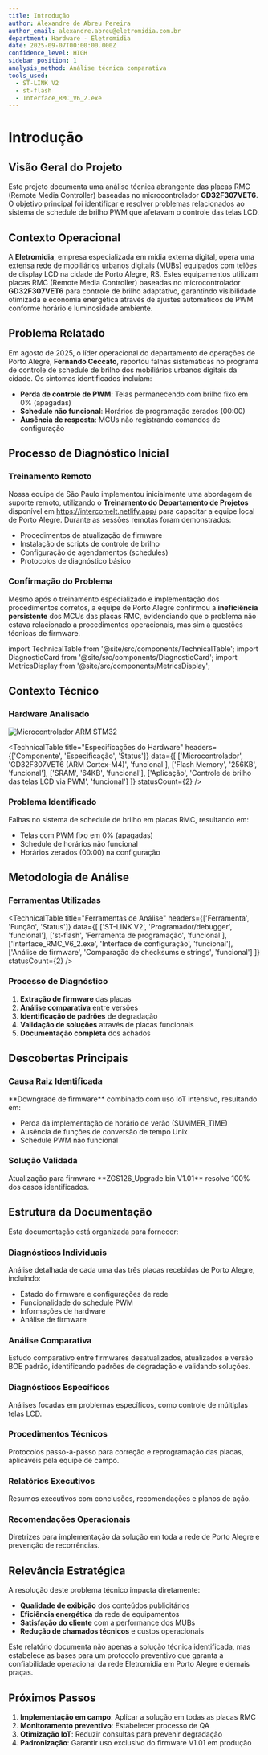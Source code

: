 ```yaml
---
title: Introdução
author: Alexandre de Abreu Pereira
author_email: alexandre.abreu@eletromidia.com.br
department: Hardware - Eletromidia
date: 2025-09-07T00:00:00.000Z
confidence_level: HIGH
sidebar_position: 1
analysis_method: Análise técnica comparativa
tools_used:
  - ST-LINK V2
  - st-flash
  - Interface_RMC_V6_2.exe
---
```


# Introdução

## Visão Geral do Projeto

Este projeto documenta uma análise técnica abrangente das placas RMC (Remote Media Controller)
baseadas no microcontrolador **GD32F307VET6**. O objetivo principal foi identificar e resolver
problemas relacionados ao sistema de schedule de brilho PWM que afetavam o controle das telas LCD.

## Contexto Operacional

A **Eletromidia**, empresa especializada em mídia externa digital, opera uma extensa rede de mobiliários urbanos digitais (MUBs) equipados com telões de display LCD na cidade de Porto Alegre, RS. Estes equipamentos utilizam placas RMC (Remote Media Controller) baseadas no microcontrolador **GD32F307VET6** para controle de brilho adaptativo, garantindo visibilidade otimizada e economia energética através de ajustes automáticos de PWM conforme horário e luminosidade ambiente.

## Problema Relatado

Em agosto de 2025, o líder operacional do departamento de operações de Porto Alegre, **Fernando Ceccato**, reportou falhas sistemáticas no programa de controle de schedule de brilho dos mobiliários urbanos digitais da cidade. Os sintomas identificados incluíam:

- **Perda de controle de PWM**: Telas permanecendo com brilho fixo em 0% (apagadas)
- **Schedule não funcional**: Horários de programação zerados (00:00)
- **Ausência de resposta**: MCUs não registrando comandos de configuração

## Processo de Diagnóstico Inicial

### Treinamento Remoto
Nossa equipe de São Paulo implementou inicialmente uma abordagem de suporte remoto, utilizando o **Treinamento do Departamento de Projetos** disponível em https://intercomelt.netlify.app/ para capacitar a equipe local de Porto Alegre. Durante as sessões remotas foram demonstrados:

- Procedimentos de atualização de firmware
- Instalação de scripts de controle de brilho
- Configuração de agendamentos (schedules)
- Protocolos de diagnóstico básico

### Confirmação do Problema
Mesmo após o treinamento especializado e implementação dos procedimentos corretos, a equipe de Porto Alegre confirmou a **ineficiência persistente** dos MCUs das placas RMC, evidenciando que o problema não estava relacionado a procedimentos operacionais, mas sim a questões técnicas de firmware.

import TechnicalTable from '@site/src/components/TechnicalTable';
import DiagnosticCard from '@site/src/components/DiagnosticCard';
import MetricsDisplay from '@site/src/components/MetricsDisplay';

## Contexto Técnico

### Hardware Analisado

![Microcontrolador ARM STM32](/img/arm-stm32.png)

<TechnicalTable 
  title="Especificações do Hardware" 
  headers={['Componente', 'Especificação', 'Status']} 
  data={[
    ['Microcontrolador', 'GD32F307VET6 (ARM Cortex-M4)', 'funcional'],
    ['Flash Memory', '256KB', 'funcional'],
    ['SRAM', '64KB', 'funcional'],
    ['Aplicação', 'Controle de brilho das telas LCD via PWM', 'funcional']
  ]} 
  statusCount={2} 
/>

### Problema Identificado

<DiagnosticCard title="Problema Principal" status="crítico">
Falhas no sistema de schedule de brilho em placas RMC, resultando em:

- Telas com PWM fixo em 0% (apagadas)
- Schedule de horários não funcional
- Horários zerados (00:00) na configuração
</DiagnosticCard>

## Metodologia de Análise

### Ferramentas Utilizadas

<TechnicalTable 
  title="Ferramentas de Análise" 
  headers={['Ferramenta', 'Função', 'Status']}
  data={[
    ['ST-LINK V2', 'Programador/debugger', 'funcional'],
    ['st-flash', 'Ferramenta de programação', 'funcional'],
    ['Interface_RMC_V6_2.exe', 'Interface de configuração', 'funcional'],
    ['Análise de firmware', 'Comparação de checksums e strings', 'funcional']
  ]} 
  statusCount={2} 
/>

### Processo de Diagnóstico

1. **Extração de firmware** das placas
2. **Análise comparativa** entre versões
3. **Identificação de padrões** de degradação
4. **Validação de soluções** através de placas funcionais
5. **Documentação completa** dos achados

## Descobertas Principais

### Causa Raiz Identificada

<DiagnosticCard title="Causa Raiz" status="crítico">
**Downgrade de firmware** combinado com uso IoT intensivo, resultando em:

- Perda da implementação de horário de verão (SUMMER_TIME)
- Ausência de funções de conversão de tempo Unix
- Schedule PWM não funcional
</DiagnosticCard>

### Solução Validada

<DiagnosticCard title="Solução Comprovada" status="funcional">
Atualização para firmware **ZGS126_Upgrade.bin V1.01** resolve 100% dos casos identificados.
</DiagnosticCard>

## Estrutura da Documentação

Esta documentação está organizada para fornecer:

### Diagnósticos Individuais

Análise detalhada de cada uma das três placas recebidas de Porto Alegre, incluindo:

- Estado do firmware e configurações de rede
- Funcionalidade do schedule PWM
- Informações de hardware
- Análise de firmware

### Análise Comparativa

Estudo comparativo entre firmwares desatualizados, atualizados e versão BOE padrão, identificando padrões de degradação e validando soluções.

### Diagnósticos Específicos

Análises focadas em problemas específicos, como controle de múltiplas telas LCD.

### Procedimentos Técnicos

Protocolos passo-a-passo para correção e reprogramação das placas, aplicáveis pela equipe de campo.

### Relatórios Executivos

Resumos executivos com conclusões, recomendações e planos de ação.

### Recomendações Operacionais

Diretrizes para implementação da solução em toda a rede de Porto Alegre e prevenção de recorrências.



## Relevância Estratégica

A resolução deste problema técnico impacta diretamente:
- **Qualidade de exibição** dos conteúdos publicitários
- **Eficiência energética** da rede de equipamentos
- **Satisfação do cliente** com a performance dos MUBs
- **Redução de chamados técnicos** e custos operacionais

Este relatório documenta não apenas a solução técnica identificada, mas estabelece as bases para um protocolo preventivo que garanta a confiabilidade operacional da rede Eletromidia em Porto Alegre e demais praças.

## Próximos Passos

1. **Implementação em campo**: Aplicar a solução em todas as placas RMC
2. **Monitoramento preventivo**: Estabelecer processo de QA
3. **Otimização IoT**: Reduzir consultas para prevenir degradação
4. **Padronização**: Garantir uso exclusivo do firmware V1.01 em produção
